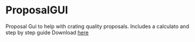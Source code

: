 # ProposalGUI
Proposal Gui to help with crating quality proposals. Includes a calculato and step by step guide
Download [here](https://github.com/Ismail-Mokoena/ProposalGUI/releases)
